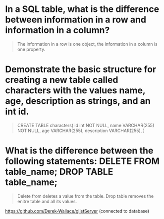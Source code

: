 # In a SQL table, what is the difference between information in a row and information in a column?

> The information in a row is one object, the information in a column is one property.

# Demonstrate the basic structure for creating a new table called characters with the values name, age, description as strings, and an int id.

>CREATE TABLE characters(
  id int NOT NULL,
  name VARCHAR(255) NOT NULL,
  age VARCHAR(255),
  description VARCHAR(255),
)

# What is the difference between the following statements: DELETE FROM table_name; DROP TABLE table_name;

>Delete from deletes a value from the table. Drop table removes the enitre table and all its values.

https://github.com/Derek-Wallace/glistServer (connected to database)